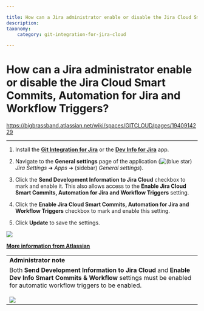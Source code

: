 ```yaml
---

title: How can a Jira administrator enable or disable the Jira Cloud Smart Commits, Automation for Jira and Workflow Triggers?
description:
taxonomy:
    category: git-integration-for-jira-cloud

---
```


# How can a Jira administrator enable or disable the Jira Cloud Smart Commits, Automation for Jira and Workflow Triggers?

<https://bigbrassband.atlassian.net/wiki/spaces/GITCLOUD/pages/1940914229>

* * *

1.  Install the [**Git Integration for Jira**](https://marketplace.atlassian.com/4984) or the [**Dev Info for Jira**](https://marketplace.atlassian.com/1219270) app.
    
2.  Navigate to the **General settings** page of the application (![(blue star)](/wiki/s/-1639011364/6452/8b4898d3c114827e64ec143b4fa79bb76a6cfa5b/_/images/icons/emoticons/star_blue.png) _Jira Settings_ ➜ _Apps_ ➜ (sidebar) _General settings_).
    
3.  Click the **Send Development Information to Jira Cloud** checkbox to mark and enable it. This also allows access to the **Enable Jira Cloud Smart Commits, Automation for Jira and Workflow Triggers** setting.
    
4.  Click the **Enable Jira Cloud Smart Commits, Automation for Jira and Workflow Triggers** checkbox to mark and enable this setting.
    
5.  Click **Update** to save the settings.
    

![](https://bigbrassband.atlassian.net/wiki/download/attachments/1940914229/gitcloud-gencfg-jira-devinfo-options-02.png?version=1&modificationDate=1631336816965&cacheVersion=1&api=v2)

[**More information from Atlassian**](https://confluence.atlassian.com/jirasoftwarecloud/configuring-development-tools-764478056.html#Configuringdevelopmenttools-Workflowtriggers)

|     |
| --- |
| **Administrator note** |
| Both **Send Development Information to Jira Cloud** and **Enable Dev Info Smart Commits & Workflow** settings must be enabled for automatic workflow triggers to be enabled.<br><br>![](https://bigbrassband.atlassian.net/wiki/download/thumbnails/1940914229/gitcloud-general-settings.png%3Fversion=1&modificationDate=1561755642353&cacheVersion=1&api=v2&width=350&height=184?version=1&modificationDate=1631336816979&cacheVersion=1&api=v2&width=442&height=232) |


